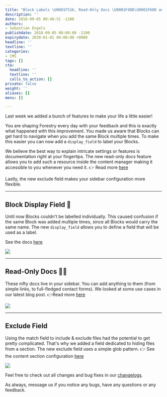 ```yaml
---
title: "Block Labels \U0001F516, Read-Only Docs \U0001F4DD\U0001F60D and More"
description: ''
date: 2018-09-05 00:40:51 -1100
authors:
- Sebastian Engels
publishdate: 2018-09-05 00:00:00 -1100
expirydate: 2030-01-01 04:00:00 +0000
headline: ''
textline: ''
categories:
- CMS
tags: []
cta:
  headline: ''
  textline: ''
  calls_to_action: []
private: false
weight: ''
aliases: []
menu: []

---
```

Last week we added a bunch of features to make your life a little easier!

You are shaping Forestry every day with your feedback and this is exactly what happened with this improvement. You made us aware that Blocks can get hard to navigate when you add the same Block multiple times. To make this easier you can now add a `display_field` to label your Blocks.

We believe the best way to explain intricate settings or features is documentation right at your fingertips. The new read-only docs feature allows you to add such a resource inside the content manager making it accessible to you whenever you need it. 👉 Read more [here](https://forestry.io/blog/create-in-app-documentation-for-content-editors/)

Lastly, the new exclude field makes your sidebar configuration more flexible.

***

## Block Display Field 🔖

Until now Blocks couldn't be labelled individually. This caused confusion if the same Block was added multiple times, since all Blocks would carry the same name. The new `display_field` allows you to define a field that will be used as a label.

See the docs [here](https://forestry.io/docs/settings/front-matter-templates#display-field)

![](https://downloads.intercomcdn.com/i/o/74948340/df1097781d0e34d51d7bdb4b/partial_template_display_field.png)

***

## Read-Only Docs 📝😍

These nifty docs live in your sidebar. You can add anything to them (from simple links, to full-fledged contact forms). We looked at some use cases in our latest blog post. 👉Read more [here](https://forestry.io/blog/create-in-app-documentation-for-content-editors/)

![](https://downloads.intercomcdn.com/i/o/74949100/3fc78db6ab9d6160bacb6f56/read-only-documentation.png)

***

## Exclude Field

Using the match field to include & exclude files had the potential to get pretty complicated. That's why we added a field dedicated to hiding files from a section. The new exclude field uses a simple glob pattern. 👉 See the content section configuration [here](https://forestry.io/docs/settings/content-sections/)

![](https://downloads.intercomcdn.com/i/o/74958160/9c6cfa72409f11cd94269450/exclude_glob_pattern.png)

Feel free to check out all changes and bug fixes in our [changelogs](https://forestry.io/docs/changelog/).  
  
As always, message us if you notice any bugs, have any questions or any feedback.